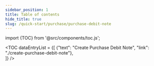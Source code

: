 ```yaml
---
sidebar_position: 1
title: Table of contents
hide_title: true
slug: /quick-start/purchase/purchase-debit-note
---
```


import {TOC} from '@src/components/toc.js';

<TOC
dataEntryList = {[
{"text": "Create Purchase Debit Note", "link": "./create-purchase-debit-note"},  
]}
/>
